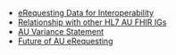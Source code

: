 - [eRequesting Data for Interoperability](auereqdi.html)
- [Relationship with other HL7 AU FHIR IGs](relationship.html)
- [AU Variance Statement](variance.html)
- [Future of AU eRequesting](future.html)

